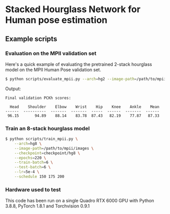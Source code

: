 # Stacked Hourglass Network for Human pose estimation



## Example scripts


### Evaluation on the MPII validation set

Here's a quick example of evaluating the pretrained 2-stack hourglass model on the MPII Human
Pose validation set.

```bash
$ python scripts/evaluate_mpii.py --arch=hg2 --image-path=/path/to/mpii/images
```

Output:

```
Final validation PCKh scores:

  Head    Shoulder    Elbow    Wrist    Hip    Knee    Ankle    Mean
------  ----------  -------  -------  -----  ------  -------  ------
 96.15       94.89    88.14    83.78  87.43   82.19    77.87   87.33
```


### Train an 8-stack hourglass model

```bash
$ python scripts/train_mpii.py \
    --arch=hg8 \
    --image-path=/path/to/mpii/images \
    --checkpoint=checkpoint/hg8 \
    --epochs=220 \
    --train-batch=6 \
    --test-batch=6 \
    --lr=5e-4 \
    --schedule 150 175 200
```

### Hardware used to test

This code has been run on a single Quadro RTX 6000 GPU with Python 3.8.8, PyTorch 1.8.1 and Torchvision 0.9.1
